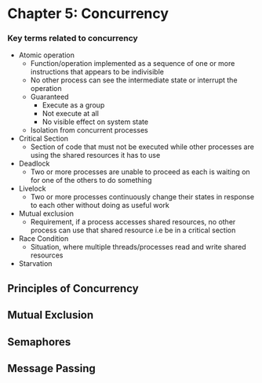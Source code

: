 # Chapter 5: Concurrency
### Key terms related to concurrency
- Atomic operation
	- Function/operation implemented as a sequence of one or more instructions that appears to be indivisible
	- No other process can see the intermediate state or interrupt the operation
	- Guaranteed
		- Execute as a group
		- Not execute at all
		- No visible effect on system state
	- Isolation from concurrent processes
- Critical Section
	- Section of code that must not be executed while other processes are using the shared resources it has to use
- Deadlock
	- Two or more processes are unable to proceed as each is waiting on for one of the others to do something
- Livelock
	- Two or more processes continuously change their states in response to each other without doing as useful work
- Mutual exclusion
	- Requirement, if a process accesses shared resources, no other process can use that shared resource i.e be in a critical section
- Race Condition
	- Situation, where multiple threads/processes read and write shared resources
- Starvation
## Principles of Concurrency
## Mutual Exclusion
## Semaphores
## Message Passing